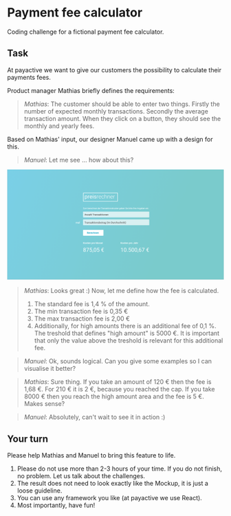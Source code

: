 # Payment fee calculator
Coding challenge for a fictional payment fee calculator. 

## Task

At payactive we want to give our customers the possibility to calculate their payments fees. 

Product manager Mathias briefly defines the requirements: 

> *Mathias*: The customer should be able to enter two things. Firstly the number of expected monthly transactions. Secondly the average transaction amount. When they click on a button, they should see the monthly and yearly fees. 

Based on Mathias' input, our designer Manuel came up with a design for this. 

> *Manuel*: Let me see ... how about this?

![Design](task.png)

> *Mathias*: Looks great :) Now, let me define how the fee is calculated. 
> 1) The standard fee is 1,4 % of the amount.
> 2) The min transaction fee is 0,35 €
> 3) The max transaction fee is 2,00 €
> 4) Additionally, for high amounts there is an additional fee of 0,1 %. The treshold that defines "high amount" is 5000 €. It is important that only the value above the treshold is relevant for this additional fee. 

> *Manuel*: Ok, sounds logical. Can you give some examples so I can visualise it better?


> *Mathias*: Sure thing. If you take an amount of 120 € then the fee is 1,68 €. For 210 € it is 2 €, because you reached the cap. If you take 8000 € then you reach the high amount area and the fee is 5 €. Makes sense? 

> *Manuel*: Absolutely, can't wait to see it in action :) 

## Your turn

Please help Mathias and Manuel to bring this feature to life. 

1. Please do not use more than 2-3 hours of your time. If you do not finish, no problem. Let us talk about the challenges. 
2. The result does not need to look exactly like the Mockup, it is just a loose guideline.
2. You can use any framework you like (at payactive we use React). 
3. Most importantly, have fun!